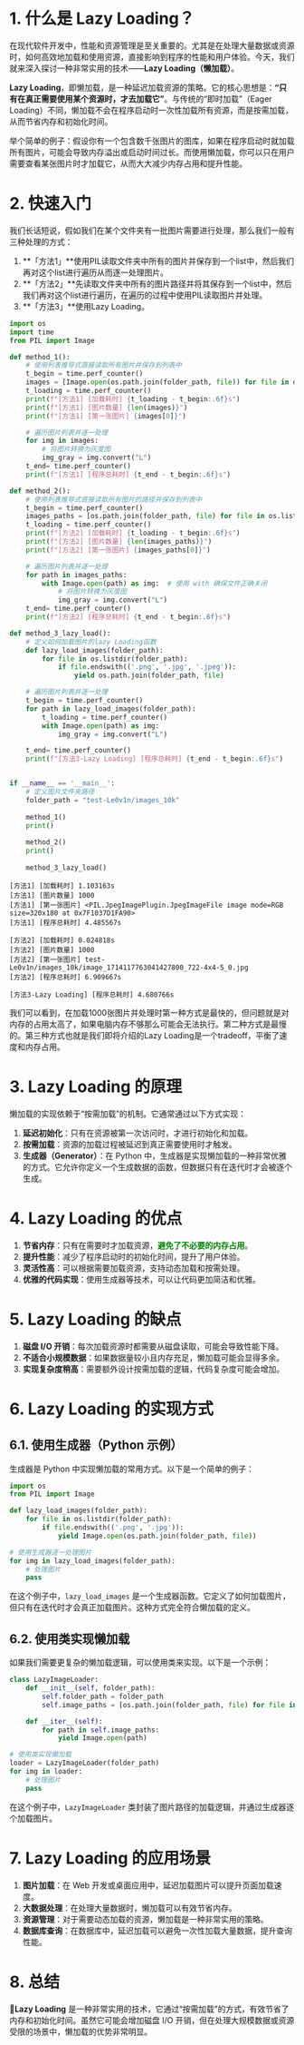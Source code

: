 # 1. 什么是 Lazy Loading？

在现代软件开发中，性能和资源管理是至关重要的。尤其是在处理大量数据或资源时，如何高效地加载和使用资源，直接影响到程序的性能和用户体验。今天，我们就来深入探讨一种非常实用的技术——**Lazy Loading（懒加载）**。

**Lazy Loading**，即懒加载，是一种延迟加载资源的策略。它的核心思想是：**“只有在真正需要使用某个资源时，才去加载它”**。与传统的“即时加载”（Eager Loading）不同，懒加载不会在程序启动时一次性加载所有资源，而是按需加载，从而节省内存和初始化时间。

举个简单的例子：假设你有一个包含数千张图片的图库，如果在程序启动时就加载所有图片，可能会导致内存溢出或启动时间过长。而使用懒加载，你可以只在用户需要查看某张图片时才加载它，从而大大减少内存占用和提升性能。

# 2. 快速入门

我们长话短说，假如我们在某个文件夹有一批图片需要进行处理，那么我们一般有三种处理的方式：

1. **「方法1」**使用PIL读取文件夹中所有的图片并保存到一个list中，然后我们再对这个list进行遍历从而逐一处理图片。
2. **「方法2」**先读取文件夹中所有的图片路径并将其保存到一个list中，然后我们再对这个list进行遍历，在遍历的过程中使用PIL读取图片并处理。
3. **「方法3」**使用Lazy Loading。


```python
import os
import time
from PIL import Image

def method_1():
    # 使用列表推导式直接读取所有图片并保存到列表中
    t_begin = time.perf_counter()
    images = [Image.open(os.path.join(folder_path, file)) for file in os.listdir(folder_path) if file.endswith(('.png', '.jpg', '.jpeg'))]
    t_loading = time.perf_counter()
    print(f"[方法1] [加载耗时] {t_loading - t_begin:.6f}s")
    print(f"[方法1] [图片数量] {len(images)}")
    print(f"[方法1] [第一张图片] {images[0]}")

    # 遍历图片列表并逐一处理
    for img in images:
        # 将图片转换为灰度图
        img_gray = img.convert("L")
    t_end= time.perf_counter()
    print(f"[方法1] [程序总耗时] {t_end - t_begin:.6f}s")

def method_2():
    # 使用列表推导式直接读取所有图片的路径并保存到列表中
    t_begin = time.perf_counter()
    images_paths = [os.path.join(folder_path, file) for file in os.listdir(folder_path) if file.endswith(('.png', '.jpg', '.jpeg'))]
    t_loading = time.perf_counter()
    print(f"[方法2] [加载耗时] {t_loading - t_begin:.6f}s")
    print(f"[方法2] [图片数量] {len(images_paths)}")
    print(f"[方法2] [第一张图片] {images_paths[0]}")

    # 遍历图片列表并逐一处理
    for path in images_paths:
        with Image.open(path) as img:  # 使用 with 确保文件正确关闭
            # 将图片转换为灰度图
            img_gray = img.convert("L")
    t_end= time.perf_counter()
    print(f"[方法2] [程序总耗时] {t_end - t_begin:.6f}s")

def method_3_lazy_load():
    # 定义如何加载图片的lazy Loading函数
    def lazy_load_images(folder_path):
        for file in os.listdir(folder_path):
            if file.endswith(('.png', '.jpg', '.jpeg')):
                yield os.path.join(folder_path, file)

    # 遍历图片列表并逐一处理
    t_begin = time.perf_counter()
    for path in lazy_load_images(folder_path):
        t_loading = time.perf_counter()
        with Image.open(path) as img:
            img_gray = img.convert("L")

    t_end= time.perf_counter()
    print(f"[方法3-Lazy Loading] [程序总耗时] {t_end - t_begin:.6f}s")


if __name__ == '__main__':
    # 定义图片文件夹路径
    folder_path = "test-Le0v1n/images_10k"
    
    method_1()
    print()
    
    method_2()
    print()
    
    method_3_lazy_load()
```

```
[方法1] [加载耗时] 1.103163s
[方法1] [图片数量] 1000
[方法1] [第一张图片] <PIL.JpegImagePlugin.JpegImageFile image mode=RGB size=320x180 at 0x7F1037D1FA90>
[方法1] [程序总耗时] 4.485567s

[方法2] [加载耗时] 0.024818s
[方法2] [图片数量] 1000
[方法2] [第一张图片] test-Le0v1n/images_10k/image_1714117763041427800_722-4x4-5_0.jpg
[方法2] [程序总耗时] 6.909667s

[方法3-Lazy Loading] [程序总耗时] 4.680766s
```

我们可以看到，在加载1000张图片并处理时第一种方式是最快的，但问题就是对内存的占用太高了，如果电脑内存不够那么可能会无法执行。第二种方式是最慢的。第三种方式也就是我们即将介绍的Lazy Loading是一个tradeoff，平衡了速度和内存占用。

# 3. Lazy Loading 的原理

懒加载的实现依赖于“按需加载”的机制。它通常通过以下方式实现：

1. **延迟初始化**：只有在资源被第一次访问时，才进行初始化和加载。
2. **按需加载**：资源的加载过程被延迟到真正需要使用时才触发。
3. **生成器（Generator）**：在 Python 中，生成器是实现懒加载的一种非常优雅的方式。它允许你定义一个生成数据的函数，但数据只有在迭代时才会被逐个生成。

# 4. Lazy Loading 的优点

1. **节省内存**：只有在需要时才加载资源，<font color='green'><b>避免了不必要的内存占用</b></font>。
2. **提升性能**：减少了程序启动时的初始化时间，提升了用户体验。
3. **灵活性高**：可以根据需要加载资源，支持动态加载和按需处理。
4. **优雅的代码实现**：使用生成器等技术，可以让代码更加简洁和优雅。

# 5. Lazy Loading 的缺点

1. **磁盘 I/O 开销**：每次加载资源时都需要从磁盘读取，可能会导致性能下降。
2. **不适合小规模数据**：如果数据量较小且内存充足，懒加载可能会显得多余。
3. **实现复杂度稍高**：需要额外设计按需加载的逻辑，代码复杂度可能会增加。

# 6. Lazy Loading 的实现方式

## 6.1. 使用生成器（Python 示例）

生成器是 Python 中实现懒加载的常用方式。以下是一个简单的例子：

```python
import os
from PIL import Image

def lazy_load_images(folder_path):
    for file in os.listdir(folder_path):
        if file.endswith(('.png', '.jpg')):
            yield Image.open(os.path.join(folder_path, file))

# 使用生成器逐一处理图片
for img in lazy_load_images(folder_path):
    # 处理图片
    pass
```

在这个例子中，`lazy_load_images` 是一个生成器函数。它定义了如何加载图片，但只有在迭代时才会真正加载图片。这种方式完全符合懒加载的定义。

## 6.2. 使用类实现懒加载

如果我们需要更复杂的懒加载逻辑，可以使用类来实现。以下是一个示例：

```python
class LazyImageLoader:
    def __init__(self, folder_path):
        self.folder_path = folder_path
        self.image_paths = [os.path.join(folder_path, file) for file in os.listdir(folder_path) if file.endswith(('.png', '.jpg'))]

    def __iter__(self):
        for path in self.image_paths:
            yield Image.open(path)

# 使用类实现懒加载
loader = LazyImageLoader(folder_path)
for img in loader:
    # 处理图片
    pass
```

在这个例子中，`LazyImageLoader` 类封装了图片路径的加载逻辑，并通过生成器逐个加载图片。

# 7. Lazy Loading 的应用场景

1. **图片加载**：在 Web 开发或桌面应用中，延迟加载图片可以提升页面加载速度。
2. **大数据处理**：在处理大量数据时，懒加载可以有效节省内存。
3. **资源管理**：对于需要动态加载的资源，懒加载是一种非常实用的策略。
4. **数据库查询**：在数据库中，延迟加载可以避免一次性加载大量数据，提升查询性能。

# 8. 总结

🎉**Lazy Loading** 是一种非常实用的技术，它通过“按需加载”的方式，有效节省了内存和初始化时间。虽然它可能会增加磁盘 I/O 开销，但在处理大规模数据或资源受限的场景中，懒加载的优势非常明显。
